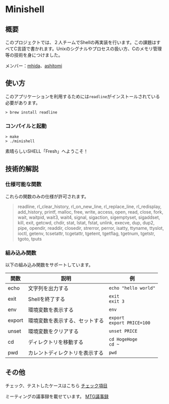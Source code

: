 # Minishell

## 概要

このプロジェクトでは、２人チームでShellの再実装を行います。この課題はすべてC言語で書かれます。Unixのシグナルやプロセスの扱い方、Cのメモリ管理等の技術を身につけました。

メンバー：[mhida](https://github.com/mhidaa)、[ashitomi](http://github.com/ayato-shitomi)

## 使い方

このアプリケーションを利用するためには`readline`がインストールされている必要があります。

```
> brew install readline
```

### コンパイルと起動

```shell
> make
> ./minishell
```

素晴らしいSHELL「Fresh」へようこそ！

## 技術的解説

### 仕様可能な関数

これらの関数のみの仕様が許可されます。

> readline, rl_clear_history, rl_on_new_line, rl_replace_line, rl_redisplay, add_history, printf, malloc, free, write, access, open, read, close, fork, wait, waitpid, wait3, wait4, signal, sigaction, sigemptyset, sigaddset, kill, exit, getcwd, chdir, stat, lstat, fstat, unlink, execve, dup, dup2, pipe, opendir, readdir, closedir, strerror, perror, isatty, ttyname, ttyslot, ioctl, getenv, tcsetattr, tcgetattr, tgetent, tgetflag, tgetnum, tgetstr, tgoto, tputs

### 組み込み関数

以下の組み込み関数をサポートしています。

|関数|説明|例|
|---|---|---|
|echo|文字列を出力する|`echo "hello world"`|
|exit|Shellを終了する|`exit`<br>`exit 3`|
|env|環境変数を表示する|`env`|
|export|環境変数を表示する、セットする|`export`<br>`export PRICE=100`|
|unset|環境変数をクリアする|`unset PRICE`|
|cd|ディレクトリを移動する|`cd HogeHoge`<br>`cd ~`|
|pwd|カレントディレクトリを表示する|`pwd`|

## その他

チェック、テストしたケースはこちら
[チェック項目](./readme/scale.md)

ミーティングの議事録を載せています。
[MTG議事録](./readme/mtg.md)
